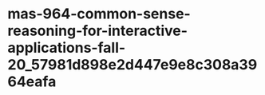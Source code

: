 # mas-964-common-sense-reasoning-for-interactive-applications-fall-20_57981d898e2d447e9e8c308a3964eafa